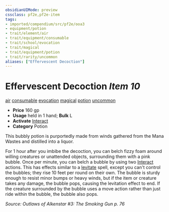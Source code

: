 ```yaml
---
obsidianUIMode: preview
cssclass: pf2e,pf2e-item
tags:
- imported/compendium/src/pf2e/ooa3
- equipment/potion
- trait/element/air
- trait/equipment/consumable
- trait/school/evocation
- trait/magical
- trait/equipment/potion
- trait/rarity/uncommon
aliases: ["Effervescent Decoction"]
---
```

# Effervescent Decoction *Item 10*  
[air](air.md)  [consumable](consumable.md)  [evocation](evocation.md)  [magical](magical.md)  [potion](potion.md)  [uncommon](uncommon.md)  

- **Price** 160 gp
- **Usage** held in 1 hand; **Bulk** L
- **Activate** [Interact](interact.md)
- **Category** Potion

This bubbly potion is purportedly made from winds gathered from the Mana Wastes and distilled into a liquor.

For 1 hour after you imbibe the decoction, you can belch fizzy foam around willing creatures or unattended objects, surrounding them with a pink bubble. Once per minute, you can belch a bubble by using two [Interact](interact.md) actions. This has effects similar to a [levitate](../../spells/levitate.md) spell, except you can't control the bubbles; they rise 10 feet per round on their own. The bubble is sturdy enough to resist minor bumps or heavy winds, but if the item or creature takes any damage, the bubble pops, causing the levitation effect to end. If the creature surrounded by the bubble uses a move action rather than just ride within the bubble, the bubble also pops.

*Source: Outlaws of Alkenstar #3: The Smoking Gun p. 76*